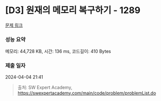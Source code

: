 # [D3] 원재의 메모리 복구하기 - 1289 

[문제 링크](https://swexpertacademy.com/main/code/problem/problemDetail.do?contestProbId=AV19AcoKI9sCFAZN) 

### 성능 요약

메모리: 44,728 KB, 시간: 136 ms, 코드길이: 410 Bytes

### 제출 일자

2024-04-04 21:41



> 출처: SW Expert Academy, https://swexpertacademy.com/main/code/problem/problemList.do